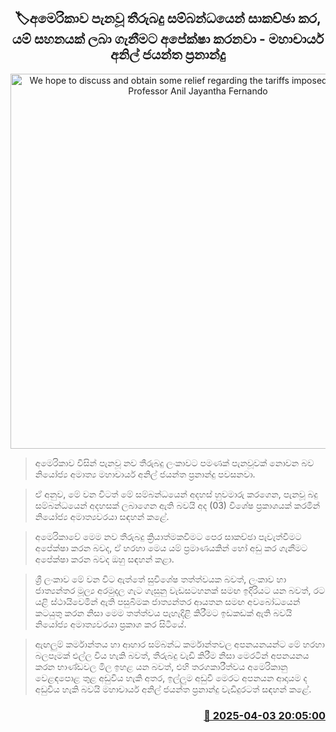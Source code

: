<p align='center'><b><h2 align='center' title='We hope to discuss and obtain some relief regarding the tariffs imposed by the US - Professor Anil Jayantha Fernando'>🏷අමෙරිකාව පැනවූ තීරුබදු සම්බන්ධයෙන් සාකච්ඡා කර, යම් සහනයක් ලබා ගැනීමට අපේක්ෂා කරනවා - මහාචාර්ය අනිල් ජයන්ත ප්‍රනාන්දු</h2></b></p>
<p align='center'><img src='https://helakuru.sgp1.cdn.digitaloceanspaces.com/esana/images/lib/anil-jayanthe-tax.jpg' width='600' alt='We hope to discuss and obtain some relief regarding the tariffs imposed by the US - Professor Anil Jayantha Fernando'></p>

> අමෙරිකාව විසින් පැනවූ නව තීරුබදු ලංකාවට පමණක් පැනවූවක් ‍නොවන බව නියෝජ්‍ය අමාත්‍ය මහාචාර්ය අනිල් ජයන්ත ප්‍රනාන්දු පවසනවා.

> ඒ අනුව, මේ වන විටත් මේ සම්බන්ධයෙන් අදහස් හුවමාරු කරගෙන, පැනවූ බදු සම්බන්ධයෙන් අදහසක් ලබාගෙන ඇති බවයි අද (03) විශේෂ ප්‍රකාශයක් කරමින් නියෝජ්‍ය අමාත්‍යවරයා සඳහන් කළේ.

> අමෙරිකාවේ මෙම නව තීරුබදු ක්‍රියාත්මකවීමට පෙර සාකච්ඡා පැවැත්වීමට අපේක්ෂා කරන බවද, ඒ හරහා මෙය යම් ප්‍රමාණයකින් හෝ අඩු කර ගැනීමට අපේක්ෂා කරන බවද ඔහු සඳහන් කළා.

> ශ්‍රී ලංකාව මේ වන විට ඇත්තේ සුවිශේෂ තත්ත්වයක බවත්, ලංකාව හා ජාත්‍යන්තර මූල්‍ය අරමුදල ගැට ගැසුනු වැඩසටහනක් සමඟ ඉදිරියට යන බවත්, රට යළි ස්ථායිවෙමින් ඇති පසුබිමක ජාත්‍යන්තර ආයතන සමඟ අවබෝධයෙන් කටයුතු කරන නිසා මෙම තත්ත්වය පැහැදිළි කිරීමට ඉඩකඩක් ඇති බවයි න‍ියෝජ්‍ය අමාත්‍යවරයා ප්‍රකාශ කර සිටියේ.

> ඇඟලුම් කර්මාන්තය හා ආහාර සම්බන්ධ කර්මාන්තවල අපනයනයන්ට මේ හරහා බලපෑමක් එල්ල විය හැකි බවත්, තීරුබදු වැඩි කිරීම නිසා මෙරටින් අපනයනය කරන භාණ්ඩවල මිල ඉහළ යන බවත්, එහි තරගකාරීත්වය අමෙරිකානු වෙළඳපොළ තුළ අඩුවිය හැකි අතර, ඉල්ලුම අඩුවී මෙරට අපනයන ආදායම ද අඩුවිය හැකි බවයි මහාචාර්ය අනිල් ජයන්ත ප්‍රනාන්දු වැඩිදුරටත් සඳහන් කළේ.



<h3 align='right'><a href='https://www.helakuru.lk/esana/p/108909/'>📅 2025-04-03 20:05:00</a></h3>
